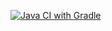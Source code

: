 [![Java CI with Gradle](https://github.com/mivaki-not/web2.1/actions/workflows/gradle.yml/badge.svg)](https://github.com/mivaki-not/web2.1/actions/workflows/gradle.yml)